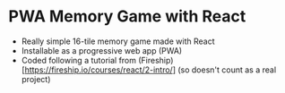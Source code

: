 # PWA Memory Game with React

- Really simple 16-tile memory game made with React
- Installable as a progressive web app (PWA)
- Coded following a tutorial from (Fireship)[https://fireship.io/courses/react/2-intro/] (so doesn't count as a real project)
